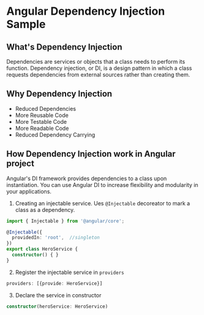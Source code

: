 # Angular Dependency Injection Sample

## What's Dependency Injection
Dependencies are services or objects that a class needs to perform its function. Dependency injection, or DI, is a design pattern in which a class requests dependencies from external sources rather than creating them.

## Why Dependency Injection
* Reduced Dependencies
* More Reusable Code
* More Testable Code
* More Readable Code
* Reduced Dependency Carrying

## How Dependency Injection work in Angular project
Angular's DI framework provides dependencies to a class upon instantiation. You can use Angular DI to increase flexibility and modularity in your applications.

1. Creating an injectable service. Ues `@Injectable` decoreator to mark a class as a dependency.

```typescript
import { Injectable } from '@angular/core';

@Injectable({
  providedIn: 'root',  //singleton
})
export class HeroService {
  constructor() { }
}
```

2. Register the injectable service in `providers`

```typescript
providers: [{provide: HeroService}]
```

3. Declare the service in constructor
```typescript
constructor(heroService: HeroService)
```
